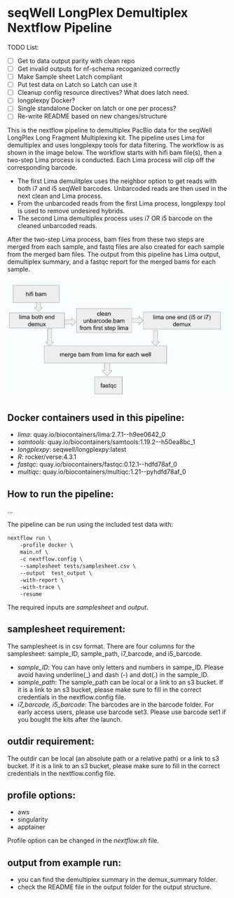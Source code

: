 # seqWell LongPlex Demultiplex Nextflow Pipeline
TODO List:

- [ ] Get to data output parity with clean repo
- [ ] Get invalid outputs for nf-schema recoganized correctly
- [ ] Make Sample sheet Latch compliant
- [ ] Put test data on Latch so Latch can use it
- [ ] Cleanup config resource directives? What does latch need.
- [ ] longplexpy Docker?
- [ ] Single standalone Docker on latch or one per process?
- [ ] Re-write README based on new changes/structure

This is the nextflow pipeline to demultiplex PacBio data for the seqWell LongPlex Long Fragment Multiplexing kit.
The pipeline uses Lima for demultiplex and uses longplexpy tools for data filtering.
The workflow is as shown in the image below.
The workflow starts with hifi bam file(s), then a two-step Lima process is conducted. Each Lima process will clip off the corresponding barcode.

 - The first Lima demulitplex uses the neighbor option to get reads with both i7 and i5 seqWell barcodes. Unbarcoded reads are then used in the next clean and Lima process.
 - From the unbarcoded reads from the first Lima process, longplexpy tool is used to remove undesired hybrids.
 - The second Lima demultiplex process uses i7 OR i5 barcode on the cleaned unbarcoded reads. 

After the two-step Lima process, bam files from these two steps are merged from each sample, and fastq files are also created for each sample from the merged bam files. 
The output from this pipeline has Lima output, demultiplex summary, and a fastqc report for the merged bams for each sample.

![Fig1. demultiplex workflow](./docs/demux_workflow.png)

## Docker containers used in this pipeline:
 - *lima*: quay.io/biocontainers/lima:2.7.1--h9ee0642_0
 - *samtools*: quay.io/biocontainers/samtools:1.19.2--h50ea8bc_1
 - *longplexpy*: seqwell/longplexpy:latest
 - *R*: rocker/verse:4.3.1
 - *fastqc*: quay.io/biocontainers/fastqc:0.12.1--hdfd78af_0
 - *multiqc*: quay.io/biocontainers/multiqc:1.21--pyhdfd78af_0

## How to run the pipeline:
...

The pipeline can be run using the included test data with:

```
nextflow run \
    -profile docker \
    main.nf \
    -c nextflow.config \
    --samplesheet tests/samplesheet.csv \
    --output  test_output \
    -with-report \
    -with-trace \
    -resume
```

The required inputs are *samplesheet* and *output*.

## samplesheet requirement: 
The samplesheet is in csv format. There are four columns for the samplesheet: sample_ID, sample_path, i7_barcode, and i5_barcode.

 - *sample_ID*: You can have only letters and numbers in sampe_ID. Please avoid having underline(_) and dash (-) and dot(.) in the sample_ID.
 - *sample_path*: The sample_path can be local or a link to an s3 bucket. If it is a link to an s3 bucket, please make sure to fill in the correct credentials in the nextflow.config file.
 - *i7_barcode, i5_barcode*: The barcodes are in the barcode folder. For early access users, please use barcode set3. Please use barcode set1 if you bought the kits after the launch.

## outdir requirement:
The outdir can be local (an absolute path or a relative path) or a link to s3 bucket.
If it is a link to an s3 bucket, please make sure to fill in the correct credentials in the nextflow.config file.

## profile options: 
 - aws
 - singularity
 - apptainer
   
Profile option can be changed in the *nextflow.sh* file.


## output from example run:
 - you can find the demultiplex summary in the demux_summary folder.
 - check the README file in the output folder for the output structure.

